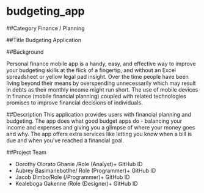 # budgeting_app
##Category
Finance  /  Planning

##Title
Budgeting Application

##Background

Personal finance mobile app is a handy, easy, and effective way to improve your budgeting skills at the flick of a fingertip, and without an Excel spreadsheet or yellow legal pad insight. Over the time people have been living beyond their means by overspending unnecessarily which may result in debts as their monthly income might run short.   The use of mobile devices in finance (mobile financial planning) coupled with related technologies promises to improve financial decisions of individuals. 

##Description 
This application provides users with financial planning and budgeting. The app does what good budget apps do - balancing your income and expenses and giving you a glimpse of where your money goes and why. The app offers extra services like letting you know when a bill is due and when you've reached a financial goal.

##Project Team

-	Dorothy Olorato Ghanie /Role (Analyst)+ GitHub ID
-	Aubrey Basimanebotlhe/ Role (Programmer)+ GitHub ID
-	Jacob Dimbo/Role (/Programmer)+ GitHub ID
-	Kealeboga Gakenne /Role (Designer)+ GitHub ID

